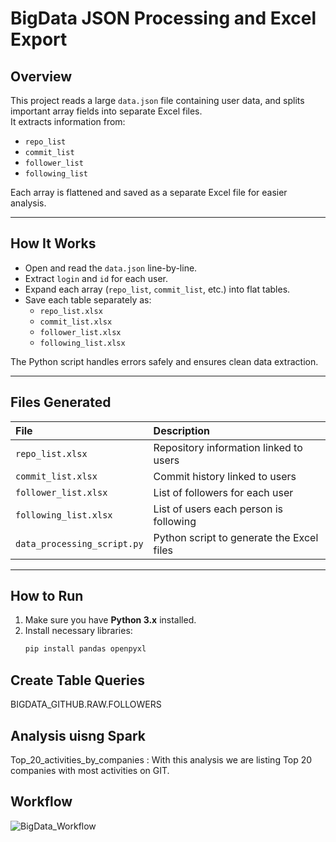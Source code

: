 # BigData JSON Processing and Excel Export

##  Overview
This project reads a large `data.json` file containing user data, and splits important array fields into separate Excel files.  
It extracts information from:
- `repo_list`
- `commit_list`
- `follower_list`
- `following_list`

Each array is flattened and saved as a separate Excel file for easier analysis.

---

##  How It Works
- Open and read the `data.json` line-by-line.
- Extract `login` and `id` for each user.
- Expand each array (`repo_list`, `commit_list`, etc.) into flat tables.
- Save each table separately as:
  - `repo_list.xlsx`
  - `commit_list.xlsx`
  - `follower_list.xlsx`
  - `following_list.xlsx`

The Python script handles errors safely and ensures clean data extraction.

---

##  Files Generated
| File | Description |
|:---|:---|
| `repo_list.xlsx` | Repository information linked to users |
| `commit_list.xlsx` | Commit history linked to users |
| `follower_list.xlsx` | List of followers for each user |
| `following_list.xlsx` | List of users each person is following |
| `data_processing_script.py` | Python script to generate the Excel files |

---

##  How to Run
1. Make sure you have **Python 3.x** installed.
2. Install necessary libraries:
   ```bash
   pip install pandas openpyxl

## Create Table Queries

BIGDATA_GITHUB.RAW.FOLLOWERS 

## Analysis uisng Spark
Top_20_activities_by_companies : With this analysis we are listing Top 20 companies with most activities on GIT.

##  Workflow 

![BigData_Workflow](https://github.com/user-attachments/assets/3ca3c2ad-841a-4d65-a2e8-c7147eb7aefd)


